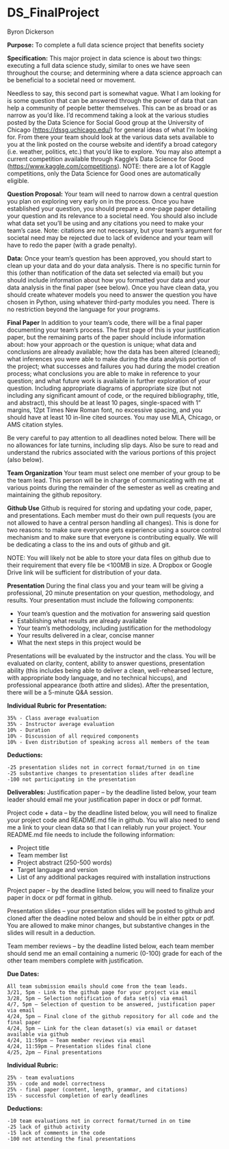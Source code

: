 # DS_FinalProject

Byron Dickerson

**Purpose:** To complete a full data science project that benefits society

**Specification:**
This major project in data science is about two things: executing a full data science study,
similar to ones we have seen throughout the course; and determining where a data science
approach can be beneficial to a societal need or movement.

Needless to say, this second part is somewhat vague. What I am looking for is some
question that can be answered through the power of data that can help a community of
people better themselves. This can be as broad or as narrow as you’d like. I’d recommend
taking a look at the various studies posted by the Data Science for Social Good group at
the University of Chicago (https://dssg.uchicago.edu/) for general ideas of what I’m
looking for. From there your team should look at the various data sets available to you at
the link posted on the course website and identify a broad category (i.e. weather, politics,
etc.) that you’d like to explore. You may also attempt a current competition available
through Kaggle’s Data Science for Good (https://www.kaggle.com/competitions). NOTE:
there are a lot of Kaggle competitions, only the Data Science for Good ones are
automatically eligible. 

**Question Proposal:**
Your team will need to narrow down a central question you plan on
exploring very early on in the process. Once you have established your question, you
should prepare a one-page paper detailing your question and its relevance to a societal
need. You should also include what data set you’ll be using and any citations you need to
make your team’s case. Note: citations are not necessary, but your team’s argument for
societal need may be rejected due to lack of evidence and your team will have to redo the
paper (with a grade penalty). 

**Data:**
Once your team’s question has been approved, you should start to clean up your
data and do your data analysis. There is no specific turnin for this (other than notification
of the data set selected via email) but you should include information about how you
formatted your data and your data analysis in the final paper (see below). Once you have
clean data, you should create whatever models you need to answer the question you have
chosen in Python, using whatever third-party modules you need. There is no restriction
beyond the language for your programs. 

**Final Paper**
In addition to your team’s code, there will be a final paper documenting
your team’s process. The first page of this is your justification paper, but the remaining
parts of the paper should include information about: how your approach or the question is
unique; what data and conclusions are already available; how the data has been altered
(cleaned); what inferences you were able to make during the data analysis portion of the
project; what successes and failures you had during the model creation process; what 
conclusions you are able to make in reference to your question; and what future work is
available in further exploration of your question. Including appropriate diagrams of
appropriate size (but not including any significant amount of code, or the required
bibliography, title, and abstract), this should be at least 10 pages, single-spaced with 1”
margins, 12pt Times New Roman font, no excessive spacing, and you should have at
least 10 in-line cited sources. You may use MLA, Chicago, or AMS citation styles. 

Be very careful to pay attention to all deadlines noted below. There will be no allowances
for late turnins, including slip days. Also be sure to read and understand the rubrics
associated with the various portions of this project (also below). 

**Team Organization**
Your team must select one member of your group to be the team lead. This person will be
in charge of communicating with me at various points during the remainder of the
semester as well as creating and maintaining the github repository. 

**Github Use**
Github is required for storing and updating your code, paper, and presentations. Each
member must do their own pull requests (you are not allowed to have a central person
handling all changes). This is done for two reasons: to make sure everyone gets
experience using a source control mechanism and to make sure that everyone is
contributing equally. We will be dedicating a class to the ins and outs of github and git. 

NOTE: You will likely not be able to store your data files on github due to their
requirement that every file be <100MB in size. A Dropbox or Google Drive link will be
sufficient for distribution of your data. 

**Presentation**
During the final class you and your team will be giving a professional, 20 minute
presentation on your question, methodology, and results. Your presentation must include
the following components: 

* Your team’s question and the motivation for answering said question
* Establishing what results are already available
* Your team’s methodology, including justification for the methodology
* Your results delivered in a clear, concise manner
* What the next steps in this project would be 

Presentations will be evaluated by the instructor and the class. You will be evaluated on
clarity, content, ability to answer questions, presentation ability (this includes being able
to deliver a clean, well-rehearsed lecture, with appropriate body language, and no
technical hiccups), and professional appearance (both attire and slides). After the
presentation, there will be a 5-minute Q&A session. 

**Individual Rubric for Presentation:**
```
35% - Class average evaluation
35% - Instructor average evaluation
10% - Duration
10% - Discussion of all required components
10% - Even distribution of speaking across all members of the team
```


**Deductions:**
```
-25 presentation slides not in correct format/turned in on time
-25 substantive changes to presentation slides after deadline
-100 not participating in the presentation 
```

**Deliverables:**
Justification paper – by the deadline listed below, your team leader should email me your
justification paper in docx or pdf format. 

Project code + data – by the deadline listed below, you will need to finalize your project
code and README.md file in github. You will also need to send me a link to your clean
data so that I can reliably run your project. Your README.md file needs to include the
following information: 

* Project title
* Team member list
* Project abstract (250-500 words)
* Target language and version
* List of any additional packages required with installation instructions 

Project paper – by the deadline listed below, you will need to finalize your paper in docx
or pdf format in github.

Presentation slides – your presentation slides will be posted to github and cloned after the
deadline noted below and should be in either pptx or pdf. You are allowed to make minor
changes, but substantive changes in the slides will result in a deduction. 

Team member reviews – by the deadline listed below, each team member should send me
an email containing a numeric (0-100) grade for each of the other team members
complete with justification.

**Due Dates:**
```
All team submission emails should come from the team leads.
3/21, 5pm - Link to the github page for your project via email 
3/28, 5pm – Selection notification of data set(s) via email
4/7, 5pm – Selection of question to be answered, justification paper via email
4/24, 5pm – Final clone of the github repository for all code and the final paper
4/24, 5pm – Link for the clean dataset(s) via email or dataset available via github
4/24, 11:59pm – Team member reviews via email
4/24, 11:59pm – Presentation slides final clone
4/25, 2pm – Final presentations 
```
**Individual Rubric:**
```
25% - team evaluations
35% - code and model correctness
25% - final paper (content, length, grammar, and citations)
15% - successful completion of early deadlines
```

**Deductions:**
```
-10 team evaluations not in correct format/turned in on time
-25 lack of github activity
-15 lack of comments in the code
-100 not attending the final presentations 
```
